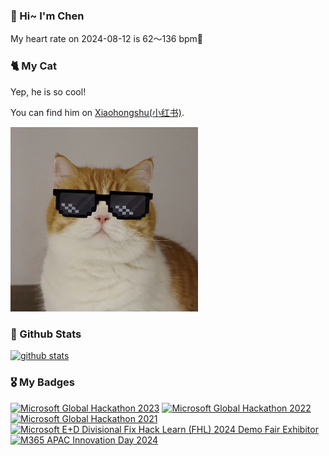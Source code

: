 ### 👋 Hi~ I'm Chen 

My heart rate on 2024-08-12 is 62～136 bpm💖

### 🐈 My Cat
Yep, he is so cool!

You can find him on [Xiaohongshu(小红书)](https://www.xiaohongshu.com/user/profile/5f0565e100000000010051f5).

<img src="/images/mycat.jpg" width="300px" />

### 🧐 Github Stats
[![github stats](https://github-readme-stats.vercel.app/api?username=z1cheng&show_icons=true&theme=default)](https://github.com/anuraghazra/github-readme-stats)


### 🎖 My Badges
<!--START_SECTION:badges-->
[![Microsoft Global Hackathon 2023](https://images.credly.com/size/150x150/images/690dd7e4-e88a-4e4e-8681-f3b9d1119b2e/image.png)](http://www.credly.com/badges/8a8dbf48-f2cc-4e68-9189-b205c404a64e "Microsoft Global Hackathon 2023")
[![Microsoft Global Hackathon 2022](https://images.credly.com/size/150x150/images/c7e9e836-0b6f-410d-b5fb-48297aa9c310/image.png)](http://www.credly.com/badges/6f921d06-f9f8-45a9-945c-f1cadaaad7ae "Microsoft Global Hackathon 2022")
[![Microsoft Global Hackathon 2021](https://images.credly.com/size/150x150/images/c29c7aef-da17-43ca-8c35-2778df197480/Hack-credly-badges-600px-participant.png)](http://www.credly.com/badges/ee4432b7-f3e5-43be-bda4-54afd0043e51 "Microsoft Global Hackathon 2021")
[![Microsoft E+D Divisional Fix Hack Learn (FHL) 2024 Demo Fair Exhibitor](https://images.credly.com/size/150x150/images/9802ecde-bdce-42f3-b83b-8cd514121f31/image.png)](http://www.credly.com/badges/e0ed3701-4ae4-43fe-93e0-aecb6b848f92 "Microsoft E+D Divisional Fix Hack Learn (FHL) 2024 Demo Fair Exhibitor")
[![M365 APAC Innovation Day 2024](https://images.credly.com/size/150x150/images/6f551508-5228-49a8-987f-d944bf34d7ff/image.png)](http://www.credly.com/badges/22e1be6e-3886-4af7-8c5f-c801c89a33b0 "M365 APAC Innovation Day 2024")
<!--END_SECTION:badges-->